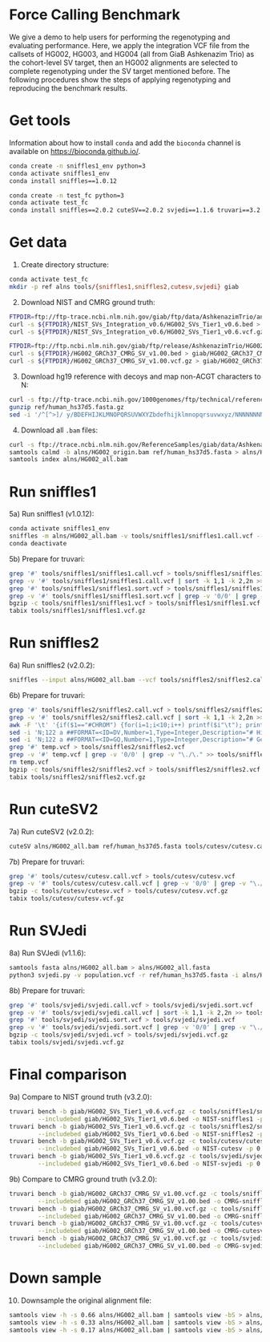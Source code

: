 # Force Calling Benchmark

We give a demo to help users for performing the regenotyping and evaluating performance. Here, we apply the integration VCF file from the callsets of HG002, HG003, and HG004 (all from GiaB Ashkenazim Trio) as the cohort-level SV target, then an HG002 alignments are selected to complete regenotyping under the SV target mentioned before.
The following procedures show the steps of applying regenotyping and reproducing the benchmark results. 

# Get tools

Information about how to install `conda` and add the `bioconda` channel is available on https://bioconda.github.io/.

```sh
conda create -n sniffles1_env python=3
conda activate sniffles1_env
conda install sniffles==1.0.12
```
```sh
conda create -n test_fc python=3
conda activate test_fc
conda install sniffles==2.0.2 cuteSV==2.0.2 svjedi==1.1.6 truvari==3.2.0 samtools bgzip tabix
```

# Get data
1) Create directory structure:
```sh
conda activate test_fc
mkdir -p ref alns tools/{sniffles1,sniffles2,cutesv,svjedi} giab
```

2) Download NIST and CMRG ground truth:
```sh
FTPDIR=ftp://ftp-trace.ncbi.nlm.nih.gov/giab/ftp/data/AshkenazimTrio/analysis/
curl -s ${FTPDIR}/NIST_SVs_Integration_v0.6/HG002_SVs_Tier1_v0.6.bed > giab/HG002_SVs_Tier1_v0.6.bed
curl -s ${FTPDIR}/NIST_SVs_Integration_v0.6/HG002_SVs_Tier1_v0.6.vcf.gz > giab/HG002_SVs_Tier1_v0.6.vcf.gz
```
```sh
FTPDIR=ftp://ftp.ncbi.nlm.nih.gov/giab/ftp/release/AshkenazimTrio/HG002_NA24385_son/CMRG_v1.00/GRCh37/StructuralVariant/
curl -s ${FTPDIR}/HG002_GRCh37_CMRG_SV_v1.00.bed > giab/HG002_GRCh37_CMRG_SV_v1.00.bed
curl -s ${FTPDIR}/HG002_GRCh37_CMRG_SV_v1.00.vcf.gz > giab/HG002_GRCh37_CMRG_SV_v1.00.vcf.gz
```

3) Download hg19 reference with decoys and map non-ACGT characters to N:
```sh
curl -s ftp://ftp-trace.ncbi.nih.gov/1000genomes/ftp/technical/reference/phase2_reference_assembly_sequence/hs37d5.fa.gz > ref/human_hs37d5.fasta.gz
gunzip ref/human_hs37d5.fasta.gz
sed -i '/^[^>]/ y/BDEFHIJKLMNOPQRSUVWXYZbdefhijklmnopqrsuvwxyz/NNNNNNNNNNNNNNNNNNNNNNNNNNNNNNNNNNNNNNNNNNNN/' ref/human_hs37d5.fasta
```

4) Download all `.bam` files:
```sh
curl -s ftp://trace.ncbi.nlm.nih.gov/ReferenceSamples/giab/data/AshkenazimTrio/HG002_NA24385_son/PacBio_CCS_15kb/alignment/HG002.Sequel.15kb.pbmm2.hs37d5.whatshap.haplotag.RTG.10x.trio.bam > alns/HG002_origin.bam
samtools calmd -b alns/HG002_origin.bam ref/human_hs37d5.fasta > alns/HG002_all.bam
samtools index alns/HG002_all.bam
```

# Run sniffles1

5a) Run sniffles1 (v1.0.12):
```sh
conda activate sniffles1_env
sniffles -m alns/HG002_all.bam -v tools/sniffles1/sniffles1.call.vcf --Ivcf population.vcf
conda deactivate
```
5b) Prepare for truvari:
```sh
grep '#' tools/sniffles1/sniffles1.call.vcf > tools/sniffles1/sniffles1.sort.vcf
grep -v '#' tools/sniffles1/sniffles1.call.vcf | sort -k 1,1 -k 2,2n >> tools/sniffles1/sniffles1.sort.vcf
grep '#' tools/sniffles1/sniffles1.sort.vcf > tools/sniffles1/sniffles1.vcf
grep -v '#' tools/sniffles1/sniffles1.sort.vcf | grep -v '0/0' | grep -v "\./\." >> tools/sniffles1/sniffles1.vcf
bgzip -c tools/sniffles1/sniffles1.vcf > tools/sniffles1/sniffles1.vcf.gz
tabix tools/sniffles1/sniffles1.vcf.gz
```

# Run sniffles2

6a) Run sniffles2 (v2.0.2):
```sh
sniffles --input alns/HG002_all.bam --vcf tools/sniffles2/sniffles2.call.vcf --genotype-vcf population.vcf
```
6b) Prepare for truvari:
```sh
grep '#' tools/sniffles2/sniffles2.call.vcf > tools/sniffles2/sniffles2.sort.vcf
grep -v '#' tools/sniffles2/sniffles2.call.vcf | sort -k 1,1 -k 2,2n >> tools/sniffles2/sniffles2.sort.vcf
awk -F '\t' '{if($1=="#CHROM") {for(i=1;i<10;i++) printf($i"\t"); print($10);} else print($0);}' tools/sniffles2/sniffles2.sort.vcf > temp.vcf
sed -i 'N;122 a ##FORMAT=<ID=DV,Number=1,Type=Integer,Description="# High-quality variant reads">' temp.vcf
sed -i 'N;122 a ##FORMAT=<ID=GQ,Number=1,Type=Integer,Description="# Genotype quality">' temp.vcf
grep '#' temp.vcf > tools/sniffles2/sniffles2.vcf
grep -v '#' temp.vcf | grep -v '0/0' | grep -v "\./\." >> tools/sniffle2/sniffles2.vcf
rm temp.vcf
bgzip -c tools/sniffles2/sniffles2.vcf > tools/sniffles2/sniffles2.vcf.gz
tabix tools/sniffles2/sniffles2.vcf.gz
```

# Run cuteSV2

7a) Run cuteSV2 (v2.0.2):
```sh
cuteSV alns/HG002_all.bam ref/human_hs37d5.fasta tools/cutesv/cutesv.call.vcf ./ --max_cluster_bias_INS 1000 --diff_ratio_merging_INS 0.9 --max_cluster_bias_DEL 1000 --diff_ratio_filtering_DEL 0.5 -Ivcf population.vcf -q 10
```
7b) Prepare for truvari:
```sh
grep '#' tools/cutesv/cutesv.call.vcf > tools/cutesv/cutesv.vcf
grep -v '#' tools/cutesv/cutesv.call.vcf | grep -v '0/0' | grep -v "\./\." >> tools/cutesv/cutesv.vcf
bgzip -c tools/cutesv/cutesv.vcf > tools/cutesv/cutesv.vcf.gz
tabix tools/cutesv/cutesv.vcf.gz
```

# Run SVJedi

8a) Run SVJedi (v1.1.6):
```sh
samtools fasta alns/HG002_all.bam > alns/HG002_all.fasta
python3 svjedi.py -v population.vcf -r ref/human_hs37d5.fasta -i alns/HG002_all.fasta -o tools/svjedi/svjedi.call.vcf
```
8b) Prepare for truvari:
```sh
grep '#' tools/svjedi/svjedi.call.vcf > tools/svjedi/svjedi.sort.vcf
grep -v '#' tools/svjedi/svjedi.call.vcf | sort -k 1,1 -k 2,2n >> tools/svjedi/svjedi.sort.vcf
grep '#' tools/svjedi/svjedi.sort.vcf > tools/svjedi/svjedi.vcf
grep -v '#' tools/svjedi/svjedi.sort.vcf | grep -v '0/0' | grep -v "\./\." >> tools/svjedi/svjedi.vcf
bgzip -c tools/svjedi/svjedi.vcf > tools/svjedi/svjedi.vcf.gz
tabix tools/svjedi/svjedi.vcf.gz
```

# Final comparison

9a) Compare to NIST ground truth (v3.2.0):
```sh
truvari bench -b giab/HG002_SVs_Tier1_v0.6.vcf.gz -c tools/sniffles1/sniffles1.vcf.gz\
        --includebed giab/HG002_SVs_Tier1_v0.6.bed -o NIST-sniffles1 -p 0 -r 1000 --multimatch –passonly
truvari bench -b giab/HG002_SVs_Tier1_v0.6.vcf.gz -c tools/sniffles2/sniffles2.vcf.gz\
        --includebed giab/HG002_SVs_Tier1_v0.6.bed -o NIST-sniffles2 -p 0 -r 1000 --multimatch –passonly
truvari bench -b giab/HG002_SVs_Tier1_v0.6.vcf.gz -c tools/cutesv/cutesv.vcf.gz\
        --includebed giab/HG002_SVs_Tier1_v0.6.bed -o NIST-cutesv -p 0 -r 1000 --multimatch –passonly
truvari bench -b giab/HG002_SVs_Tier1_v0.6.vcf.gz -c tools/svjedi/svjedi.vcf.gz\
        --includebed giab/HG002_SVs_Tier1_v0.6.bed -o NIST-svjedi -p 0 -r 1000 --multimatch –passonly
```
9b) Compare to CMRG ground truth (v3.2.0):
```sh
truvari bench -b giab/HG002_GRCh37_CMRG_SV_v1.00.vcf.gz -c tools/sniffles1/sniffles1.vcf.gz\
        --includebed giab/HG002_GRCh37_CMRG_SV_v1.00.bed -o CMRG-sniffles1 -p 0 -r 1000 --multimatch –passonly
truvari bench -b giab/HG002_GRCh37_CMRG_SV_v1.00.vcf.gz -c tools/sniffles2/sniffles2.vcf.gz\
        --includebed giab/HG002_GRCh37_CMRG_SV_v1.00.bed -o CMRG-sniffles2 -p 0 -r 1000 --multimatch –passonly
truvari bench -b giab/HG002_GRCh37_CMRG_SV_v1.00.vcf.gz -c tools/cutesv/cutesv.vcf.gz\
        --includebed giab/HG002_GRCh37_CMRG_SV_v1.00.bed -o CMRG-cutesv -p 0 -r 1000 --multimatch –passonly
truvari bench -b giab/HG002_GRCh37_CMRG_SV_v1.00.vcf.gz -c tools/svjedi/svjedi.vcf.gz\
        --includebed giab/HG002_GRCh37_CMRG_SV_v1.00.bed -o CMRG-svjedi -p 0 -r 1000 --multimatch –passonly
```

# Down sample

10) Downsample the original alignment file:
```sh
samtools view -h -s 0.66 alns/HG002_all.bam | samtools view -bS > alns/HG002_20x.bam
samtools view -h -s 0.33 alns/HG002_all.bam | samtools view -bS > alns/HG002_10x.bam
samtools view -h -s 0.17 alns/HG002_all.bam | samtools view -bS > alns/HG002_5x.bam
```
